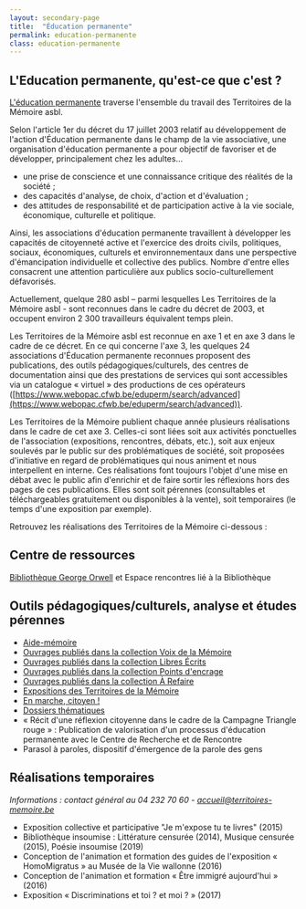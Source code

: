```yaml
---
layout: secondary-page
title:  "Éducation permanente"
permalink: education-permanente
class: education-permanente
---
```


<div class="page-section__content limited" markdown="1">

## L&#39;Education permanente, qu&#39;est-ce que c&#39;est ?

[L&#39;éducation permanente](http://www.educationpermanente.cfwb.be/) traverse l&#39;ensemble du travail des Territoires de la Mémoire asbl.

Selon l&#39;article 1er du décret du 17 juillet 2003 relatif au développement de l&#39;action d&#39;Éducation permanente dans le champ de la vie associative, une organisation d&#39;éducation permanente a pour objectif de favoriser et de développer, principalement chez les adultes…

- une prise de conscience et une connaissance critique des réalités de la société ;
- des capacités d&#39;analyse, de choix, d&#39;action et d&#39;évaluation ;
- des attitudes de responsabilité et de participation active à la vie sociale, économique, culturelle et politique.

Ainsi, les associations d&#39;éducation permanente travaillent à développer les capacités de citoyenneté active et l&#39;exercice des droits civils, politiques, sociaux, économiques, culturels et environnementaux dans une perspective d&#39;émancipation individuelle et collective des publics. Nombre d&#39;entre elles consacrent une attention particulière aux publics socio-culturellement défavorisés.

Actuellement, quelque 280 asbl – parmi lesquelles Les Territoires de la Mémoire asbl - sont reconnues dans le cadre du décret de 2003, et occupent environ 2 300 travailleurs équivalent temps plein.

Les Territoires de la Mémoire asbl est reconnue en axe 1 et en axe 3 dans le cadre de ce décret. En ce qui concerne l&#39;axe 3, les quelques 24 associations d&#39;Éducation permanente reconnues proposent des publications, des outils pédagogiques/culturels, des centres de documentation ainsi que des prestations de services qui sont accessibles via un catalogue « virtuel » des productions de ces opérateurs ([https://www.webopac.cfwb.be/eduperm/search/advanced](https://www.webopac.cfwb.be/eduperm/search/advanced)).

Les Territoires de la Mémoire publient chaque année plusieurs réalisations dans le cadre de cet axe 3. Celles-ci sont liées soit aux activités ponctuelles de l&#39;association (expositions, rencontres, débats, etc.), soit aux enjeux soulevés par le public sur des problématiques de société, soit proposées d&#39;initiative en regard de problématiques qui nous animent et nous interpellent en interne. Ces réalisations font toujours l&#39;objet d&#39;une mise en débat avec le public afin d&#39;enrichir et de faire sortir les réflexions hors des pages de ces publications. Elles sont soit pérennes (consultables et téléchargeables gratuitement ou disponibles à la vente), soit temporaires (le temps d&#39;une exposition par exemple).

Retrouvez les réalisations des Territoires de la Mémoire ci-dessous :

## Centre de ressources

[Bibliothèque George Orwell](https://www.territoires-memoire.be/bibliotheque/) et Espace rencontres lié à la Bibliothèque

## Outils pédagogiques/culturels, analyse et études pérennes

- [Aide-mémoire](https://www.territoires-memoire.be/archives-aide-memoire)
- [Ouvrages publiés dans la collection Voix de la Mémoire](https://www.territoires-memoire.be/editions/#collection-voix-de-la-memoire)
- [Ouvrages publiés dans la collection Libres Écrits](https://www.territoires-memoire.be/editions/#collection-libres-ecrits)
- [Ouvrages publiés dans la collection Points d&#39;encrage](https://www.territoires-memoire.be/editions/#collection-points-d-encrage)
- [Ouvrages publiés dans la collection À Refaire](https://www.territoires-memoire.be/editions/#collection-a-refaire)
- [Expositions des Territoires de la Mémoire](https://www.territoires-memoire.be/eduquer/#expositions-itinerantes)
- [En marche, citoyen !](https://www.territoires-memoire.be/reseau/#en-marche-citoyen)
- [Dossiers thématiques](https://www.territoires-memoire.be/dossiers)
- « Récit d&#39;une réflexion citoyenne dans le cadre de la Campagne Triangle rouge » : Publication de valorisation d&#39;un processus d&#39;éducation permanente avec le Centre de Recherche et de Rencontre
- Parasol à paroles, dispositif d&#39;émergence de la parole des gens

## Réalisations temporaires

_Informations : contact général au 04 232 70 60 -_ [_accueil@territoires-memoire.be_](mailto:accueil@territoires-memoire.be)

- Exposition collective et participative &quot;Je m&#39;expose tu te livres&quot; (2015)
- Bibliothèque insoumise : Littérature censurée (2014), Musique censurée (2015), Poésie insoumise (2019)
- Conception de l&#39;animation et formation des guides de l&#39;exposition « HomoMigratus » au Musée de la Vie wallonne (2016)
- Conception de l&#39;animation et formation « Être immigré aujourd&#39;hui » (2016)
- Exposition « Discriminations et toi ? et moi ? » (2017)

</div>
